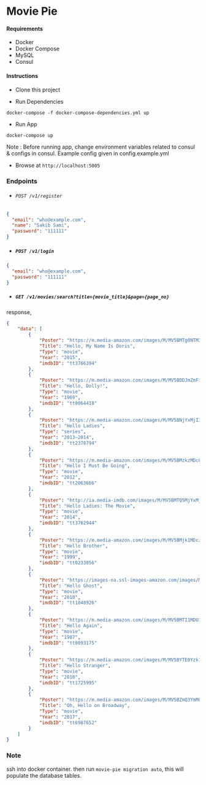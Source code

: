 # Movie Pie

#### Requirements
- Docker
- Docker Compose
- MySQL
- Consul

#### Instructions
- Clone this project

- Run Dependencies
```
docker-compose -f docker-compose-dependencies.yml up
```

- Run App
```
docker-compose up
```

Note : Before running app, change environment variables
related to consul & configs in consul. Example config given in config.example.yml

- Browse at `http://localhost:5005`

### Endpoints

- ###### `POST /v1/register`
```json
{
  "email": "who@example.com",
  "name": "Sakib Sami",
  "password": "111111"
}
```

- ##### `POST /v1/login`
```json
{
  "email": "who@example.com",
  "password": "111111"
}
```

- ##### `GET /v1/movies/search?title={movie_title}&page={page_no}`

response,
```json
{
    "data": [
        {
            "Poster": "https://m.media-amazon.com/images/M/MV5BMTg0NTM3MTI1MF5BMl5BanBnXkFtZTgwMTAzNTAzNzE@._V1_SX300.jpg",
            "Title": "Hello, My Name Is Doris",
            "Type": "movie",
            "Year": "2015",
            "imdbID": "tt3766394"
        },
        {
            "Poster": "https://m.media-amazon.com/images/M/MV5BODJmZmFiNzQtMDJiYS00ZTgzLTljZGMtNjEzNzM4NmEyYjNiXkEyXkFqcGdeQXVyNjE5MjUyOTM@._V1_SX300.jpg",
            "Title": "Hello, Dolly!",
            "Type": "movie",
            "Year": "1969",
            "imdbID": "tt0064418"
        },
        {
            "Poster": "https://m.media-amazon.com/images/M/MV5BNjYxMjI3MzY3NF5BMl5BanBnXkFtZTgwMTgyNzg3MDE@._V1_SX300.jpg",
            "Title": "Hello Ladies",
            "Type": "series",
            "Year": "2013–2014",
            "imdbID": "tt2378794"
        },
        {
            "Poster": "https://m.media-amazon.com/images/M/MV5BMzkzMDc0Nzg5OF5BMl5BanBnXkFtZTcwMDU0MzAyOA@@._V1_SX300.jpg",
            "Title": "Hello I Must Be Going",
            "Type": "movie",
            "Year": "2012",
            "imdbID": "tt2063666"
        },
        {
            "Poster": "http://ia.media-imdb.com/images/M/MV5BMTQ5MjYxMjkwOV5BMl5BanBnXkFtZTgwODE3MjY0MzE@._V1_SX300.jpg",
            "Title": "Hello Ladies: The Movie",
            "Type": "movie",
            "Year": "2014",
            "imdbID": "tt3762944"
        },
        {
            "Poster": "https://m.media-amazon.com/images/M/MV5BMjk1MDczMGQtY2RkNS00OGVhLWJhNzYtNWMwMzFhNTcyNjczXkEyXkFqcGdeQXVyODE5NzE3OTE@._V1_SX300.jpg",
            "Title": "Hello Brother",
            "Type": "movie",
            "Year": "1999",
            "imdbID": "tt0233856"
        },
        {
            "Poster": "https://images-na.ssl-images-amazon.com/images/M/MV5BNDAyOTY2MzE4N15BMl5BanBnXkFtZTgwMjY0OTI5NDE@._V1_SX300.jpg",
            "Title": "Hello Ghost",
            "Type": "movie",
            "Year": "2010",
            "imdbID": "tt1848926"
        },
        {
            "Poster": "https://m.media-amazon.com/images/M/MV5BMTI1MDU1OTM2N15BMl5BanBnXkFtZTcwNjYzMjUyMQ@@._V1_SX300.jpg",
            "Title": "Hello Again",
            "Type": "movie",
            "Year": "1987",
            "imdbID": "tt0093175"
        },
        {
            "Poster": "https://m.media-amazon.com/images/M/MV5BYTE0Yzk1ZDEtN2E2Mi00Y2I0LTkzN2QtZjU4ODlhYTgxODgyXkEyXkFqcGdeQXVyNzI1NzMxNzM@._V1_SX300.jpg",
            "Title": "Hello Stranger",
            "Type": "movie",
            "Year": "2010",
            "imdbID": "tt1725995"
        },
        {
            "Poster": "https://m.media-amazon.com/images/M/MV5BZmQ3YmM0NGMtYmRmNi00ZWY4LTk5MGYtYzUyODA4ODBlODE3XkEyXkFqcGdeQXVyMjQzNzk2ODk@._V1_SX300.jpg",
            "Title": "Oh, Hello on Broadway",
            "Type": "movie",
            "Year": "2017",
            "imdbID": "tt6987652"
        }
    ]
}
```

### Note
ssh into docker container. then run `movie-pie migration auto`, this will populate the database tables.
